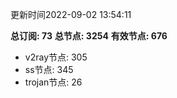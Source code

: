 更新时间2022-09-02 13:54:11

**总订阅: 73**
**总节点: 3254**
**有效节点: 676**
- v2ray节点: 305
- ss节点: 345
- trojan节点: 26

